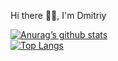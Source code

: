 Hi there 👨‍💻, I'm Dmitriy

[![Anurag’s github stats](https://github-readme-stats.vercel.app/api?username=dimaqqw)](https://github.com/dimaqqw)<br/>
[![Top Langs](https://github-readme-stats.vercel.app/api/top-langs/?username=dimaqqw&layout=compact)](https://github.com/dimaqqw)
